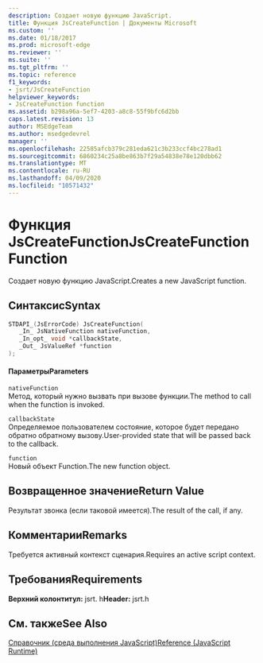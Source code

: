 ```yaml
---
description: Создает новую функцию JavaScript.
title: Функция JsCreateFunction | Документы Microsoft
ms.custom: ''
ms.date: 01/18/2017
ms.prod: microsoft-edge
ms.reviewer: ''
ms.suite: ''
ms.tgt_pltfrm: ''
ms.topic: reference
f1_keywords:
- jsrt/JsCreateFunction
helpviewer_keywords:
- JsCreateFunction function
ms.assetid: b298a96a-5ef7-4203-a8c8-55f9bfc6d2bb
caps.latest.revision: 13
author: MSEdgeTeam
ms.author: msedgedevrel
manager: ''
ms.openlocfilehash: 22585afcb379c281eda621c3b233ccf4bc278ad1
ms.sourcegitcommit: 6860234c25a8be863b7f29a54838e78e120dbb62
ms.translationtype: MT
ms.contentlocale: ru-RU
ms.lasthandoff: 04/09/2020
ms.locfileid: "10571432"
---
```

# <span data-ttu-id="9a262-103">Функция JsCreateFunction</span><span class="sxs-lookup"><span data-stu-id="9a262-103">JsCreateFunction Function</span></span>
<span data-ttu-id="9a262-104">Создает новую функцию JavaScript.</span><span class="sxs-lookup"><span data-stu-id="9a262-104">Creates a new JavaScript function.</span></span>
  
## <span data-ttu-id="9a262-105">Синтаксис</span><span class="sxs-lookup"><span data-stu-id="9a262-105">Syntax</span></span>  
  
```cpp  
STDAPI_(JsErrorCode) JsCreateFunction(  
   _In_ JsNativeFunction nativeFunction,  
   _In_opt_ void *callbackState,  
   _Out_ JsValueRef *function  
);  
```  
  
#### <span data-ttu-id="9a262-106">Параметры</span><span class="sxs-lookup"><span data-stu-id="9a262-106">Parameters</span></span>  
 `nativeFunction`  
 <span data-ttu-id="9a262-107">Метод, который нужно вызвать при вызове функции.</span><span class="sxs-lookup"><span data-stu-id="9a262-107">The method to call when the function is invoked.</span></span>  
  
 `callbackState`  
 <span data-ttu-id="9a262-108">Определяемое пользователем состояние, которое будет передано обратно обратному вызову.</span><span class="sxs-lookup"><span data-stu-id="9a262-108">User-provided state that will be passed back to the callback.</span></span>  
  
 `function`  
 <span data-ttu-id="9a262-109">Новый объект Function.</span><span class="sxs-lookup"><span data-stu-id="9a262-109">The new function object.</span></span>  
  
## <span data-ttu-id="9a262-110">Возвращенное значение</span><span class="sxs-lookup"><span data-stu-id="9a262-110">Return Value</span></span>  
 <span data-ttu-id="9a262-111">Результат звонка (если таковой имеется).</span><span class="sxs-lookup"><span data-stu-id="9a262-111">The result of the call, if any.</span></span>  
  
## <span data-ttu-id="9a262-112">Комментарии</span><span class="sxs-lookup"><span data-stu-id="9a262-112">Remarks</span></span>  
 <span data-ttu-id="9a262-113">Требуется активный контекст сценария.</span><span class="sxs-lookup"><span data-stu-id="9a262-113">Requires an active script context.</span></span>  
  
## <span data-ttu-id="9a262-114">Требования</span><span class="sxs-lookup"><span data-stu-id="9a262-114">Requirements</span></span>  
 <span data-ttu-id="9a262-115">**Верхний колонтитул:** jsrt. h</span><span class="sxs-lookup"><span data-stu-id="9a262-115">**Header:** jsrt.h</span></span>  
  
## <span data-ttu-id="9a262-116">См. также</span><span class="sxs-lookup"><span data-stu-id="9a262-116">See Also</span></span>  
 [<span data-ttu-id="9a262-117">Справочник (среда выполнения JavaScript)</span><span class="sxs-lookup"><span data-stu-id="9a262-117">Reference (JavaScript Runtime)</span></span>](../chakra-hosting/reference-javascript-runtime.md)